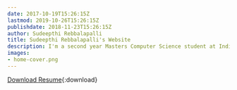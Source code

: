 ```yaml
---
date: 2017-10-19T15:26:15Z
lastmod: 2019-10-26T15:26:15Z
publishdate: 2018-11-23T15:26:15Z
author: Sudeepthi Rebbalapalli
title: Sudeepthi Rebbalapalli's Website
description: I'm a second year Masters Computer Science student at Indiana University
images:
- home-cover.png
---
```


[Download Resume](Sudeepthi_2025_Final.pdf){:download}
